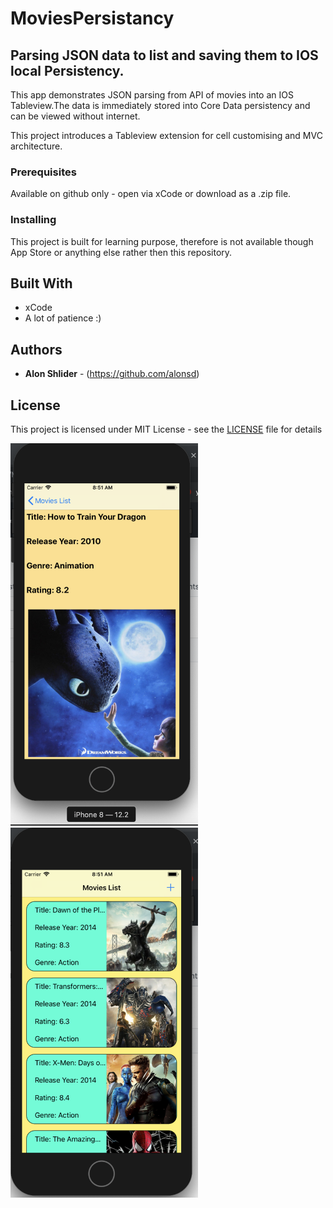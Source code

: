 # MoviesPersistancy

## Parsing JSON data to list and saving them to IOS local Persistency.

This app demonstrates JSON parsing from API of movies into an IOS Tableview.The data is immediately stored into Core Data persistency and can be viewed without internet.

This project introduces a Tableview extension for cell customising and MVC architecture.

### Prerequisites
Available on github only - open via xCode or download as a .zip file. 

### Installing
This project is built for learning purpose, therefore is not available though App Store or anything else rather then this repository.

## Built With

- xCode
- A lot of patience :)

## Authors

* **Alon Shlider** - (https://github.com/alonsd)

## License

This project is licensed under MIT License - see the [LICENSE](LICENSE) file for details

<img src="https://github.com/alonsd/MoviesPersistancy/blob/master/MovieDetailsVC.png" width="300"/>           <img src="https://github.com/alonsd/MoviesPersistancy/blob/master/MoviesTableview.png" width="300"/>

